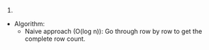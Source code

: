 1.

- Algorithm:
  - Naive approach (O(log n)): Go through row by row to get the complete row count.
